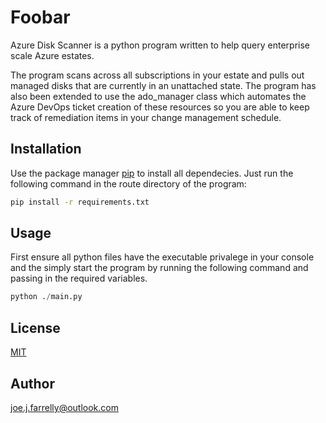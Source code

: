 # Foobar
Azure Disk Scanner is a python program written to help query enterprise scale Azure estates. 

The program scans across all subscriptions in your estate and pulls out managed disks that are currently in an unattached state. The program has also been extended to use the ado_manager class which automates the Azure DevOps ticket creation of these resources so you are able to keep track of remediation items in your change management schedule.

## Installation

Use the package manager [pip](https://pip.pypa.io/en/stable/) to install all dependecies. Just run the following command in the route directory of the program:

```bash
pip install -r requirements.txt
```

## Usage
First ensure all python files have the executable privalege in your console and the simply start the program by running the following command and passing in the required variables.

```python
python ./main.py
```


## License
[MIT](https://choosealicense.com/licenses/mit/)

## Author 
joe.j.farrelly@outlook.com